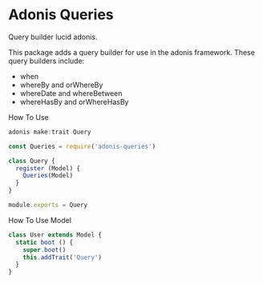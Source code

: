# Adonis Queries

Query builder lucid adonis.

This package adds a query builder for use in the adonis framework. These query builders include:
 - when
 - whereBy and orWhereBy
 - whereDate and whereBetween
 - whereHasBy and orWhereHasBy

How To Use
```javascript
adonis make:trait Query
```

```javascript
const Queries = require('adonis-queries')

class Query {
  register (Model) {
    Queries(Model)
  }
}

module.exports = Query
```

How To Use Model

```javascript
class User extends Model {
  static boot () {
    super.boot()
    this.addTrait('Query')
  }
}
```
